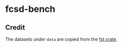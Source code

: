 # fcsd-bench

## Credit

The datasets under `data` are copied from the [fst crate](https://github.com/BurntSushi/fst).
